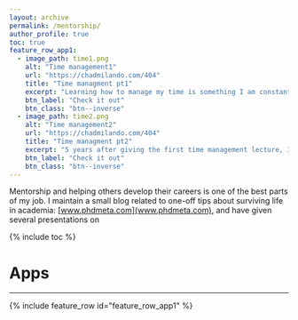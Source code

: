 ```yaml
---
layout: archive
permalink: /mentorship/
author_profile: true
toc: true
feature_row_app1:
  - image_path: time1.png
    alt: "Time management1"
    url: "https://chadmilando.com/404"
    title: "Time managment pt1"
    excerpt: "Learning how to manage my time is something I am constantly thinking about. This first presentation summarizes some tips for day-to-day time management."
    btn_label: "Check it out"
    btn_class: "btn--inverse"
  - image_path: time2.png
    alt: "Time management2"
    url: "https://chadmilando.com/404"
    title: "Time managment pt2"
    excerpt: "5 years after giving the first time management lecture, I prepared a second lecture that took a slightly bigger view on things, and answered the question: what is the plan for your career."
    btn_label: "Check it out"
    btn_class: "btn--inverse"
---
```


Mentorship and helping others develop their careers is one of the best parts of my job. I maintain a small blog related to one-off tips about surviving life in academia: [www.phdmeta.com](www.phdmeta.com), and have given several presentations on 

{% include toc %}
<br>

# Apps
___
{% include feature_row id="feature_row_app1" %}
